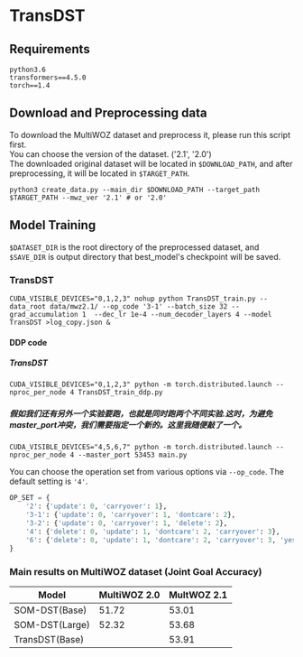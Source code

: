 # TransDST

## Requirements

```
python3.6
transformers==4.5.0
torch==1.4
```

## Download and Preprocessing data

To download the MultiWOZ dataset and preprocess it, please run this script first.<br>
You can choose the version of the dataset. ('2.1', '2.0')<br>
The downloaded original dataset will be located in `$DOWNLOAD_PATH`, and after preprocessing, it will be located in `$TARGET_PATH`.
```
python3 create_data.py --main_dir $DOWNLOAD_PATH --target_path $TARGET_PATH --mwz_ver '2.1' # or '2.0'
```


## Model Training

`$DATASET_DIR` is the root directory of the preprocessed dataset, and `$SAVE_DIR` is output directory that best_model's checkpoint will be saved. <br>

### TransDST

```
CUDA_VISIBLE_DEVICES="0,1,2,3" nohup python TransDST_train.py --data_root data/mwz2.1/ --op_code '3-1' --batch_size 32 --grad_accumulation 1  --dec_lr 1e-4 --num_decoder_layers 4 --model TransDST >log_copy.json &
```

#### DDP code
##### TransDST
```
CUDA_VISIBLE_DEVICES="0,1,2,3" python -m torch.distributed.launch --nproc_per_node 4 TransDST_train_ddp.py
```

##### 假如我们还有另外一个实验要跑，也就是同时跑两个不同实验.这时，为避免master_port冲突，我们需要指定一个新的。这里我随便敲了一个。

```
CUDA_VISIBLE_DEVICES="4,5,6,7" python -m torch.distributed.launch --nproc_per_node 4 --master_port 53453 main.py
```

You can choose the operation set from various options via `--op_code`. The default setting is `'4'`.

```python
OP_SET = {
    '2': {'update': 0, 'carryover': 1},
    '3-1': {'update': 0, 'carryover': 1, 'dontcare': 2},
    '3-2': {'update': 0, 'carryover': 1, 'delete': 2},
    '4': {'delete': 0, 'update': 1, 'dontcare': 2, 'carryover': 3},
    '6': {'delete': 0, 'update': 1, 'dontcare': 2, 'carryover': 3, 'yes': 4, 'no': 5}
}
```

### Main results on MultiWOZ dataset (Joint Goal Accuracy)


|Model          |MultiWOZ 2.0|MultWOZ 2.1|
|---------------|------------|------------|
|SOM-DST(Base)  | 51.72      | 53.01      |
|SOM-DST(Large) | 52.32      | 53.68      |
|TransDST(Base) |            | 53.91      |